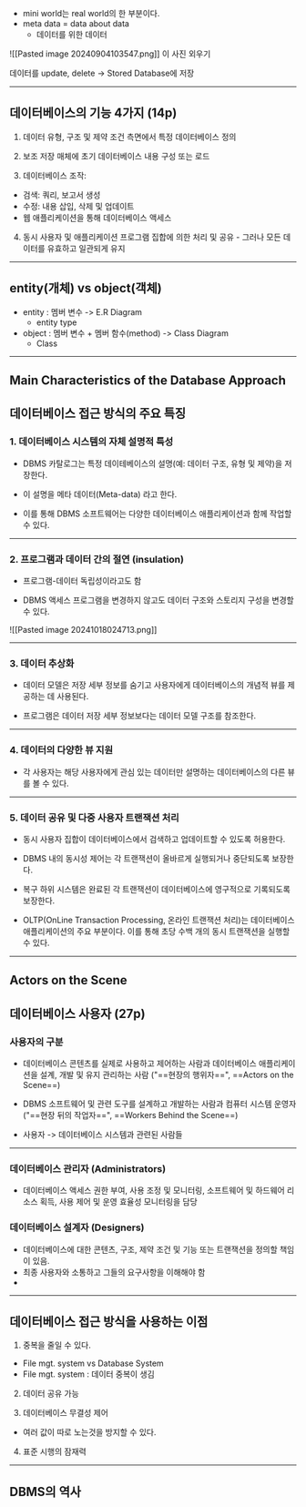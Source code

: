 - mini world는 real world의 한 부분이다.
- meta data = data about data
  - 데이터를 위한 데이터

![[Pasted image 20240904103547.png]]
이 사진 외우기

데이터를 update, delete -> Stored Database에 저장

---
## 데이터베이스의 기능 4가지 (14p)
1. 데이터 유형, 구조 및 제약 조건 측면에서 특정 데이터베이스 정의

2. 보조 저장 매체에 초기 데이터베이스 내용 구성 또는 로드

3. 데이터베이스 조작:
  - 검색: 쿼리, 보고서 생성
  - 수정: 내용 삽입, 삭제 및 업데이트
  - 웹 애플리케이션을 통해 데이터베이스 액세스

4. 동시 사용자 및 애플리케이션 프로그램 집합에 의한 처리 및 공유 - 그러나 모든 데이터를 유효하고 일관되게 유지
---
## entity(개체) vs object(객체)
- entity : 멤버 변수 -> E.R Diagram
  - entity type 
- object : 멤버 변수 + 멤버 함수(method) -> Class Diagram
  - Class  
---
## Main Characteristics of the Database Approach
## 데이터베이스 접근 방식의 주요 특징

### 1. 데이터베이스 시스템의 자체 설명적 특성
- DBMS 카탈로그는 특정 데이테베이스의 설명(예: 데이터 구조, 유형 및 제약)을 저장한다.

- 이 설명을 메타 데이터(Meta-data) 라고 한다.

- 이를 통해 DBMS 소프트웨어는 다양한 데이터베이스 애플리케이션과 함께 작업할 수 있다.

---
### 2. 프로그램과 데이터 간의 절연 (insulation)
- 프로그램-데이터 독립성이라고도 함

- DBMS 액세스 프로그램을 변경하지 않고도 데이터 구조와 스토리지 구성을 변경할 수 있다.

![[Pasted image 20241018024713.png]]

---
### 3. 데이터 추상화
- 데이터 모델은 저장 세부 정보를 숨기고 사용자에게 데이터베이스의 개념적 뷰를 제공하는 데 사용된다.

- 프로그램은 데이터 저장 세부 정보보다는 데이터 모델 구조를 참조한다.

---
### 4. 데이터의 다양한 뷰 지원
- 각 사용자는 해당 사용자에게 관심 있는 데이터만 설명하는 데이터베이스의 다른 뷰를 볼 수 있다.

---
### 5. 데이터 공유 및 다중 사용자 트랜잭션 처리
- 동시 사용자 집합이 데이터베이스에서 검색하고 업데이트할 수 있도록 허용한다.

- DBMS 내의 동시성 제어는 각 트랜잭션이 올바르게 실행되거나 중단되도록 보장한다.

- 복구 하위 시스템은 완료된 각 트랜잭션이 데이터베이스에 영구적으로 기록되도록 보장한다.

- OLTP(OnLine Transaction Processing, 온라인 트랜잭션 처리)는 데이터베이스 애플리케이션의 주요 부분이다. 이를 통해 초당 수백 개의 동시 트랜잭션을 실행할 수 있다.

---
## Actors on the Scene
## 데이터베이스 사용자 (27p)
### 사용자의 구분
- 데이터베이스 콘텐츠를 실제로 사용하고 제어하는 사람과 데이터베이스 애플리케이션을 설계, 개발 및 유지 관리하는 사람 ("==현장의 행위자==", ==Actors on the Scene==)
- DBMS 소프트웨어 및 관련 도구를 설계하고 개발하는 사람과 컴퓨터 시스템 운영자 ("==현장 뒤의 작업자==", ==Workers Behind the Scene==)

- 사용자 -> 데이터베이스 시스템과 관련된 사람들

---
### 데이터베이스 관리자 (Administrators)
- 데이터베이스 액세스 권한 부여, 사용 조정 및 모니터링, 소프트웨어 및 하드웨어 리소스 획득, 사용 제어 및 운영 효율성 모니터링을 담당

### 데이터베이스 설계자 (Designers)
- 데이터베이스에 대한 콘텐츠, 구조, 제약 조건 및 기능 또는 트랜잭션을 정의할 책임이 있음.
- 최종 사용자와 소통하고 그들의 요구사항을 이해해야 함
- 
---
## 데이터베이스 접근 방식을 사용하는 이점
1. 중복을 줄일 수 있다.
  - File mgt. system vs Database System
  - File mgt. system : 데이터 중복이 생김

2. 데이터 공유 가능 

3. 데이터베이스 무결성 제어
  - 여러 값이 따로 노는것을 방지할 수 있다.

4. 표준 시행의 잠재력
---
## DBMS의 역사
